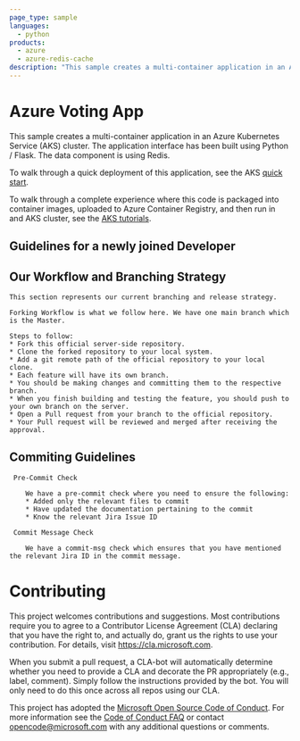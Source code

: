 ```yaml
---
page_type: sample
languages:
  - python
products:
  - azure
  - azure-redis-cache
description: "This sample creates a multi-container application in an Azure Kubernetes Service (AKS) cluster."
---
```


# Azure Voting App

This sample creates a multi-container application in an Azure Kubernetes Service (AKS) cluster. The application interface has been built using Python / Flask. The data component is using Redis.

To walk through a quick deployment of this application, see the AKS [quick start](https://docs.microsoft.com/en-us/azure/aks/kubernetes-walkthrough?WT.mc_id=none-github-nepeters).

To walk through a complete experience where this code is packaged into container images, uploaded to Azure Container Registry, and then run in and AKS cluster, see the [AKS tutorials](https://docs.microsoft.com/en-us/azure/aks/tutorial-kubernetes-prepare-app?WT.mc_id=none-github-nepeters).

## Guidelines for a newly joined Developer

  ## Our Workflow and Branching Strategy
    
    This section represents our current branching and release strategy.

    Forking Workflow is what we follow here. We have one main branch which is the Master.

    Steps to follow:
    * Fork this official server-side repository.
    * Clone the forked repository to your local system.
    * Add a git remote path of the official repository to your local clone.
    * Each feature will have its own branch. 
    * You should be making changes and committing them to the respective branch.
    * When you finish building and testing the feature, you should push to your own branch on the server.
    * Open a Pull request from your branch to the official repository.
    * Your Pull request will be reviewed and merged after receiving the approval.


  ## Commiting Guidelines

     Pre-Commit Check

        We have a pre-commit check where you need to ensure the following:
        * Added only the relevant files to commit
        * Have updated the documentation pertaining to the commit
        * Know the relevant Jira Issue ID 

     Commit Message Check
        
        We have a commit-msg check which ensures that you have mentioned the relevant Jira ID in the commit message.

# Contributing

This project welcomes contributions and suggestions.  Most contributions require you to agree to a
Contributor License Agreement (CLA) declaring that you have the right to, and actually do, grant us
the rights to use your contribution. For details, visit https://cla.microsoft.com.

When you submit a pull request, a CLA-bot will automatically determine whether you need to provide
a CLA and decorate the PR appropriately (e.g., label, comment). Simply follow the instructions
provided by the bot. You will only need to do this once across all repos using our CLA.

This project has adopted the [Microsoft Open Source Code of Conduct](https://opensource.microsoft.com/codeofconduct/).
For more information see the [Code of Conduct FAQ](https://opensource.microsoft.com/codeofconduct/faq/) or
contact [opencode@microsoft.com](mailto:opencode@microsoft.com) with any additional questions or comments.
